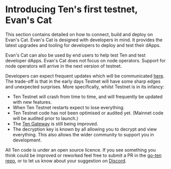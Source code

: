 ---
---
# Introducing Ten's first testnet, Evan's Cat
This section contains detailed on how to connect, build and deploy on Evan's Cat. Evan's Cat is designed with developers in mind. It provides the latest upgrades and tooling for developers to deploy and test their dApps.

Evan's Cat can also be used by end users to help test Ten and test developer dApps. Evan's Cat does not focus on node operators. Support for node operators will arrive in the next version of testnet. 

Developers can expect frequent updates which will be communicated [here](https://docs.ten.xyz/testnet/changelog). The trade-off is that in the early days Testnet will have some sharp edges and unexpected surprises. More specifically, whilst Testnet is in its infancy:
* Ten Testnet will crash from time to time, and will frequently be updated with new features.
* When Ten Testnet restarts expect to lose everything.
* Ten Testnet code has not been optimised or audited yet. (Mainnet code will be audited prior to launch.)
* The [Ten Gateway](https://docs.ten.xyz/docs/tools-infrastructure/hosted-gateway) is still being improved.
* The decryption key is known by all allowing you to decrypt and view everything. This also allows the wider community to support you in development.

All Ten code is under an open source licence. If you see something you think could be improved or reworked feel free to submit a PR in the [go-ten repo](https://github.com/ten-protocol/go-ten), or to let us know about your suggestion on [Discord](https://discord.com/channels/916052669955727371/945360340613484684). 
